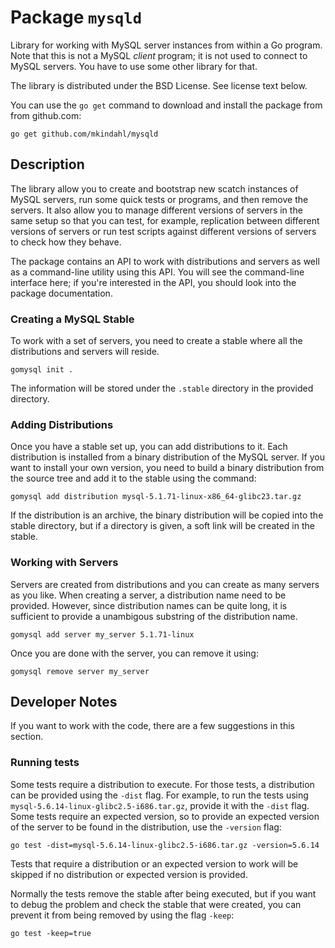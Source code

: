 Package `mysqld`
================

Library for working with MySQL server instances from within a Go
program. Note that this is not a MySQL *client* program; it is not
used to connect to MySQL servers. You have to use some other library
for that.

The library is distributed under the BSD License. See license text
below.

You can use the `go get` command to download and install the package
from from github.com:

    go get github.com/mkindahl/mysqld


Description
-----------

The library allow you to create and bootstrap new scatch instances of
MySQL servers, run some quick tests or programs, and then remove the
servers. It also allow you to manage different versions of servers in
the same setup so that you can test, for example, replication between
different versions of servers or run test scripts against different
versions of servers to check how they behave.

The package contains an API to work with distributions and servers as
well as a command-line utility using this API. You will see the
command-line interface here; if you're interested in the API, you
should look into the package documentation.


### Creating a MySQL Stable

To work with a set of servers, you need to create a stable where all
the distributions and servers will reside.

    gomysql init .

The information will be stored under the `.stable` directory in the
provided directory.


### Adding Distributions

Once you have a stable set up, you can add distributions to it. Each
distribution is installed from a binary distribution of the MySQL
server. If you want to install your own version, you need to build a
binary distribution from the source tree and add it to the stable
using the command:

    gomysql add distribution mysql-5.1.71-linux-x86_64-glibc23.tar.gz

If the distribution is an archive, the binary distribution will be
copied into the stable directory, but if a directory is given, a soft
link will be created in the stable.


### Working with Servers

Servers are created from distributions and you can create as many
servers as you like. When creating a server, a distribution name need
to be provided. However, since distribution names can be quite long,
it is sufficient to provide a unambigous substring of the distribution
name.

    gomysql add server my_server 5.1.71-linux

Once you are done with the server, you can remove it using:

    gomysql remove server my_server


Developer Notes
---------------

If you want to work with the code, there are a few suggestions in this
section.

### Running tests

Some tests require a distribution to execute. For those tests, a
distribution can be provided using the `-dist` flag. For example, to
run the tests using `mysql-5.6.14-linux-glibc2.5-i686.tar.gz`, provide
it with the `-dist` flag. Some tests require an expected version, so
to provide an expected version of the server to be found in the
distribution, use the `-version` flag:

    go test -dist=mysql-5.6.14-linux-glibc2.5-i686.tar.gz -version=5.6.14

Tests that require a distribution or an expected version to work will
be skipped if no distribution or expected version is provided.

Normally the tests remove the stable after being executed, but if you
want to debug the problem and check the stable that were created, you
can prevent it from being removed by using the flag `-keep`:

    go test -keep=true
